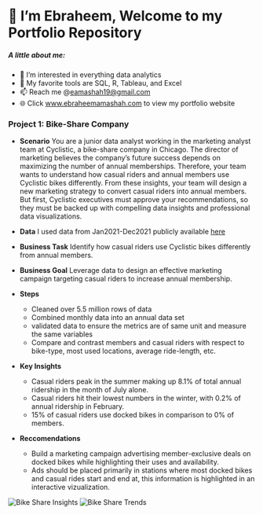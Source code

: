 # 👋 I’m Ebraheem, Welcome to my Portfolio Repository
##### A little about me:
- 👀 I’m interested in everything data analytics
- 💼 My favorite tools are SQL, R, Tableau, and Excel
- 📫 Reach me @eamashah19@gmail.com
- 🌐 Click www.ebraheemamashah.com to view my portfolio website

### Project 1: Bike-Share Company 
* **Scenario** You are a junior data analyst working in the marketing analyst team at Cyclistic, a bike-share company in Chicago. The director of marketing believes the company’s future success depends on maximizing the number of annual memberships. Therefore, your team wants to understand how casual riders and annual members use Cyclistic bikes differently. From these insights, your team will design a new marketing strategy to convert casual riders into annual members. But first, Cyclistic executives must approve your recommendations, so they must be backed up with compelling data insights and professional data visualizations.

* **Data** I used data from Jan2021-Dec2021 publicly available [here](https://divvy-tripdata.s3.amazonaws.com/index.html)

* **Business Task** Identify how casual riders use Cyclistic bikes differently from annual members.

* **Business Goal** Leverage data to design an effective marketing campaign targeting casual riders to increase annual membership.

* **Steps**
  * Cleaned over 5.5 million rows of data
  * Combined monthly data into an annual data set 
  * validated data to ensure the metrics are of same unit and measure the same variables
  * Compare and contrast members and casual riders with respect to bike-type, most used locations, average ride-length, etc.

* **Key Insights**
  * Casual riders peak in the summer making up 8.1% of total annual ridership in the month of July alone.
  * Casual riders hit their lowest numbers in the winter, with 0.2% of annual ridership in February.
  * 15% of casual riders use docked bikes in comparison to 0% of members.

* **Reccomendations** 
  * Build a marketing campaign advertising member-exclusive deals on docked bikes while highlighting their uses and availability.
  * Ads should be placed primarily in stations where most docked bikes and casual rides start and end at, this information is highlighted in an interactive             vizualization.


![Bike Share Insights](https://user-images.githubusercontent.com/92263249/150392094-6c338647-415f-4a1b-9900-aae5708d0156.png)
![Bike Share Trends](https://user-images.githubusercontent.com/92263249/150392352-c80b6d54-beba-4a4a-a58d-bb3c0955195f.png)

